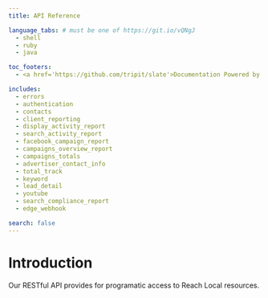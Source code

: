 ```yaml
---
title: API Reference

language_tabs: # must be one of https://git.io/vQNgJ
  - shell
  - ruby
  - java

toc_footers:
  - <a href='https://github.com/tripit/slate'>Documentation Powered by Slate</a>

includes:
  - errors
  - authentication
  - contacts
  - client_reporting
  - display_activity_report
  - search_activity_report
  - facebook_campaign_report
  - campaigns_overview_report
  - campaigns_totals
  - advertiser_contact_info
  - total_track
  - keyword
  - lead_detail
  - youtube
  - search_compliance_report
  - edge_webhook

search: false
---
```


# Introduction

Our RESTful API provides for programatic access to Reach Local resources.
